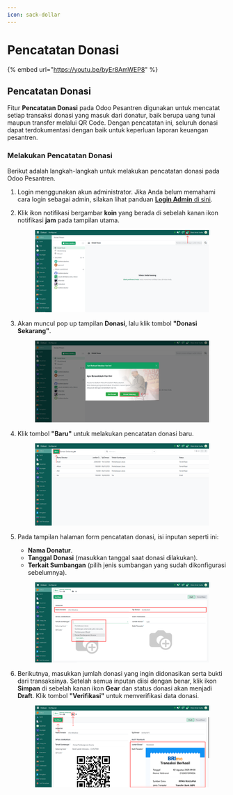 ```yaml
---
icon: sack-dollar
---
```


# Pencatatan Donasi

{% embed url="https://youtu.be/byEr8AmWEP8" %}

## Pencatatan Donasi

Fitur **Pencatatan Donasi** pada Odoo Pesantren digunakan untuk mencatat setiap transaksi donasi yang masuk dari donatur, baik berupa uang tunai maupun transfer melalui QR Code. Dengan pencatatan ini, seluruh donasi dapat terdokumentasi dengan baik untuk keperluan laporan keuangan pesantren.

### Melakukan Pencatatan Donasi

Berikut adalah langkah-langkah untuk melakukan pencatatan donasi pada Odoo Pesantren.

1. Login menggunakan akun administrator. Jika Anda belum memahami cara login sebagai admin, silakan lihat panduan [**Login Admin** di sini](../../panduan-login/login-admin.md).
2.  Klik ikon notifikasi bergambar **koin** yang berada di sebelah kanan ikon notifikasi **jam** pada tampilan utama.

    <figure><img src="../../.gitbook/assets/images-341.png" alt=""><figcaption></figcaption></figure>


3.  Akan muncul pop up tampilan **Donasi**, lalu klik tombol **"Donasi Sekarang"**.

    <figure><img src="../../.gitbook/assets/images-342.png" alt=""><figcaption></figcaption></figure>


4.  Klik tombol **"Baru"** untuk melakukan pencatatan donasi baru.

    <figure><img src="../../.gitbook/assets/images-343.png" alt=""><figcaption></figcaption></figure>


5.  Pada tampilan halaman form pencatatan donasi, isi inputan seperti ini:

    * **Nama Donatur**.
    * **Tanggal Donasi** (masukkan tanggal saat donasi dilakukan).
    * **Terkait Sumbangan** (pilih jenis sumbangan yang sudah dikonfigurasi sebelumnya).

    <figure><img src="../../.gitbook/assets/images-344.png" alt=""><figcaption></figcaption></figure>


6.  Berikutnya, masukkan jumlah donasi yang ingin didonasikan serta bukti dari transaksinya. Setelah semua inputan diisi dengan benar, klik ikon **Simpan** di sebelah kanan ikon **Gear** dan status donasi akan menjadi **Draft**. Klik tombol **"Verifikasi"** untuk menverifikasi data donasi.

    <figure><img src="../../.gitbook/assets/images-345.png" alt=""><figcaption></figcaption></figure>
